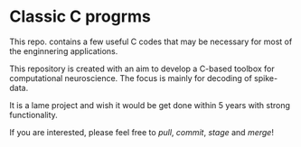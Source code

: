 # Classic C progrms


This repo. contains a few useful C codes that may be necessary for most of the enginnering applications. 

This repository is created with an aim to develop a C-based toolbox for computational neuroscience. The focus is mainly for decoding of spike-data. 

It is a lame project and wish it would be get done within 5 years with strong functionality. 

If you are interested, please feel free to *pull*, *commit*, *stage* and *merge*! 

